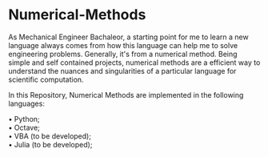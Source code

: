 # Numerical-Methods

As Mechanical Engineer Bachaleor, a starting point for me to learn a new language always comes from how this language can help me to solve engineering problems. Generally, it's from a numerical method. Being simple and self contained projects, numerical methods are a efficient way to understand the nuances and singularities of a particular language for scientific computation.

In this Repository, Numerical Methods are implemented in the following languages: <br> 

<span>&#8226;</span> Python; <br>
<span>&#8226;</span> Octave; <br>
<span>&#8226;</span> VBA (to be developed); <br>
<span>&#8226;</span> Julia (to be developed);

